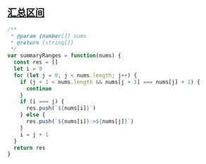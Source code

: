 ## [汇总区间](https://leetcode-cn.com/problems/summary-ranges/)

```js
/**
 * @param {number[]} nums
 * @return {string[]}
 */
var summaryRanges = function(nums) {
  const res = []
  let i = 0
  for (let j = 0; j < nums.length; j++) {
    if (j + 1 < nums.length && nums[j + 1] === nums[j] + 1) {
      continue
    }
    if (i === j) {
      res.push(`${nums[i]}`)
    } else {
      res.push(`${nums[i]}->${nums[j]}`)
    }
    i = j + 1
  }
  return res
}
```